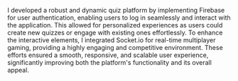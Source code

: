 I developed a robust and dynamic quiz platform by implementing Firebase for user authentication, enabling users to log in seamlessly and interact with the application. This allowed for personalized experiences as users could create new quizzes or engage with existing ones effortlessly. To enhance the interactive elements, I integrated Socket.io for real-time multiplayer gaming, providing a highly engaging and competitive environment. These efforts ensured a smooth, responsive, and scalable user experience, significantly improving both the platform's functionality and its overall appeal.
